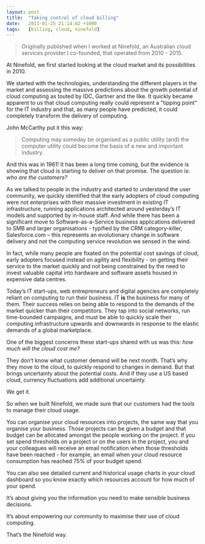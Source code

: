 ```yaml
---
layout: post
title:  "Taking control of cloud billing"
date:   2011-01-25 21:14:02 +1000
tags:   [billing, cloud, ninefold]
---
```


> Originally published when I worked at Ninefold, an Australian cloud
> services provider I co-founded, that operated from 2010 - 2015.

At Ninefold, we first started looking at the cloud market and its
possibilities in 2010.

We started with the technologies, understanding the
different players in the market and assessing the massive predictions
about the growth potential of cloud computing as touted by IDC, Gartner
and the like. It quickly became apparent to us that cloud computing
really could represent a "tipping point" for the IT industry and that,
as many people have predicted, it could completely transform the
delivery of computing.

John McCarthy put it this way:

> Computing may someday be organised as a public utility (and) the computer utility could become the basis of a new and important industry.

And this was in 1961! It has been a long time coming, but the evidence is showing
that cloud is starting to deliver on that promise. The question is: *who are the
customers?*

As we talked to people in the industry and started to
understand the user community, we quickly identified that the early
adopters of cloud computing were not enterprises with their massive
investment in existing IT infrastructure, running applications
architected around yesterday’s IT models and supported by in-house
staff. And while there has been a significant move to
Software-as-a-Service business applications delivered to SMB and larger
organisations - typified by the CRM category-killer, Salesforce.com –
this represents an evolutionary change in software delivery and not the
computing service revolution we sensed in the wind.

In fact, while many
people are fixated on the potential cost savings of cloud, early
adopters focused instead on agility and flexibility - on getting their
service to the market quickly and not being constrained by the need to
invest valuable capital into hardware and software assets housed in
expensive data centres.

Today’s IT start-ups, web entrepreneurs and
digital agencies are completely reliant on computing to run their
business. IT **is** the business for many of them. Their success relies on
being able to respond to the demands of the market quicker than their
competitors. They tap into social networks, run time-bounded campaigns,
and must be able to quickly scale their computing infrastructure upwards
and downwards in response to the elastic demands of a global
marketplace.

One of the biggest concerns these start-ups shared with us
was this: *how much will the cloud cost me?*

They don’t know what customer
demand will be next month. That’s why they move to the cloud, to
quickly respond to changes in demand. But that brings uncertainty about
the potential costs. And if they use a US based cloud, currency
fluctuations add additional uncertainty.

We get it.

So when we built Ninefold, we made sure that our customers had
the tools to manage their cloud usage.

You can organise your cloud resources into projects, the
same way that you organise your business. Those projects can be given a
budget and that budget can be allocated amongst the people working on
the project. If you set spend thresholds on a project or on the users in
the project, you and your colleagues will receive an email notification
when those thresholds have been reached - for example, an email when
your cloud resource consumption has reached 75% of your budget spend.

You can also see detailed current and historical usage charts in your
cloud dashboard so you know exactly which resources account for how much
of your spend.

It’s about giving you the information you need to make
sensible business decisions.

It’s about empowering our community to
maximise their use of cloud computing.

That’s the Ninefold way.
